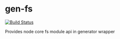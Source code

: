 # gen-fs
[![Build Status](https://travis-ci.org/MikailBag/gen-fs.svg)](https://travis-ci.org/MikailBag/gen-fs)

Provides node core fs module api in generator wrapper
